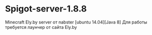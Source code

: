 # Spigot-server-1.8.8
Minecraft Ely.by server от nabster [ubuntu 14.04][Java 8] 
Для работы требуется лаунчер от сайта Ely.by
